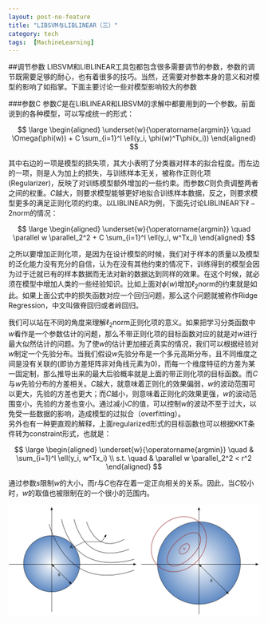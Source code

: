 ```yaml
---
layout: post-no-feature
title: "LIBSVM与LIBLINEAR（三）"
category: tech
tags:  [MachineLearning]
---
```


##调节参数
LIBSVM和LIBLINEAR工具包都包含很多需要调节的参数，参数的调节既需要足够的耐心，也有着很多的技巧。当然，还需要对参数本身的意义和对模型的影响了如指掌。下面主要讨论一些对模型影响较大的参数

###参数C
参数$C$是在LIBLINEAR和LIBSVM的求解中都要用到的一个参数。前面说到的各种模型，可以写成统一的形式：

$$
\large
\begin{aligned}
\underset{w}{\operatorname{argmin}}  \quad \Omega(\phi(w))  + C \sum_{i=1}^l \ell(y_i, \phi(w)^T\phi(x_i))
\end{aligned}
$$

其中右边的一项是模型的损失项，其大小表明了分类器对样本的拟合程度。而左边的一项，则是人为加上的损失，与训练样本无关，被称作正则化项(Regularizer)，反映了对训练模型额外增加的一些约束。而参数$C$则负责调整两者之间的权重。$C$越大，则要求模型能够更好地拟合训练样本数据，反之，则要求模型更多的满足正则化项的约束。以LIBLINEAR为例，下面先讨论LIBLINEAR下$\ell-2$norm的情况：

$$
\large
\begin{aligned}
\underset{w}{\operatorname{argmin}}  \quad \parallel w \parallel_2^2  + C \sum_{i=1}^l \ell(y_i, w^Tx_i)
\end{aligned}
$$

之所以要增加正则化项，是因为在设计模型的时候，我们对于样本的质量以及模型的泛化能力没有充分的自信，认为在没有其他约束的情况下，训练得到的模型会因为过于迁就已有的样本数据而无法对新的数据达到同样的效果。在这个时候，就必须在模型中增加人类的一些经验知识。比如上面对$\phi(w)$增加$\ell_2$norm的约束就是如此。如果上面公式中的损失函数对应一个回归问题，那么这个问题就被称作Ridge Regression，中文叫做脊回归或者岭回归。

我们可以站在不同的角度来理解$\ell_2$norm正则化项的意义。如果把学习分类函数中$w$看作是一个参数估计的问题，那么不带正则化项的目标函数对应的就是对$w$进行最大似然估计的问题。为了使$w$的估计更加接近真实的情况，我们可以根据经验对$w$制定一个先验分布。当我们假设$w$先验分布是一个多元高斯分布，且不同维度之间是没有关联的(即协方差矩阵非对角线元素为$0$)，而每一个维度特征的方差为某一固定制，那么推导出来的最大后验概率就是上面的带正则化项的目标函数。而$C$与$w$先验分布的方差相关。$C$越大，就意味着正则化的效果偏弱，$w$的波动范围可以更大，先验的方差也更大；而$C$越小，则意味着正则化的效果更强，$w$的波动范围变小，先验的方差也变小。通过减小$C$的值，可以控制$w$的波动不至于过大，以免受一些数据的影响，造成模型的过拟合（overfitting）。　	 
另外也有一种更直观的解释，上面regularized形式的目标函数也可以根据KKT条件转为constraint形式，也就是：

$$
\large
\begin{aligned}
\underset{w}{\operatorname{argmin}} \quad &  \sum_{i=1}^l \ell(y_i, w^Tx_i) \\
s.t. \quad & \parallel w \parallel_2^2  < r^2
\end{aligned}
$$

通过参数$s$限制$w$的大小，而$r$与$C$也存在着一定正向相关的关系。因此，当$C$较小时，$w$的取值也被限制在的一个很小的范围内。

![L2Norm](/images/11/l2.svg)
